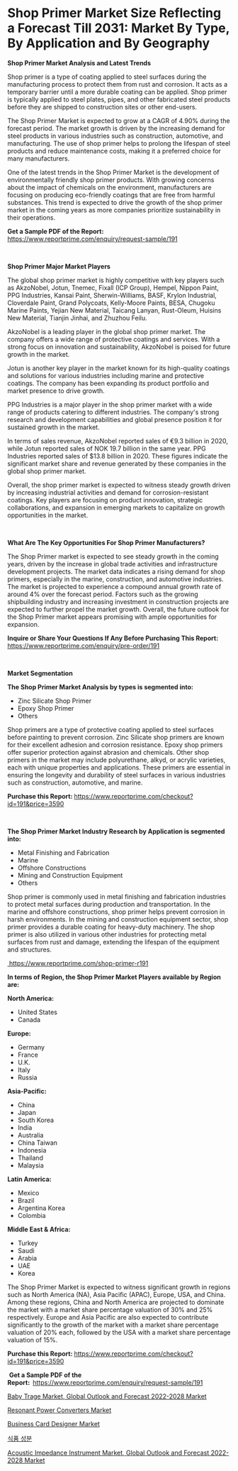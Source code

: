 <p><h1>Shop Primer Market Size Reflecting a Forecast Till 2031: Market By Type, By Application and By Geography</h1></p><p><strong>Shop Primer Market Analysis and Latest Trends</strong></p>
<p><p>Shop primer is a type of coating applied to steel surfaces during the manufacturing process to protect them from rust and corrosion. It acts as a temporary barrier until a more durable coating can be applied. Shop primer is typically applied to steel plates, pipes, and other fabricated steel products before they are shipped to construction sites or other end-users.</p><p>The Shop Primer Market is expected to grow at a CAGR of 4.90% during the forecast period. The market growth is driven by the increasing demand for steel products in various industries such as construction, automotive, and manufacturing. The use of shop primer helps to prolong the lifespan of steel products and reduce maintenance costs, making it a preferred choice for many manufacturers.</p><p>One of the latest trends in the Shop Primer Market is the development of environmentally friendly shop primer products. With growing concerns about the impact of chemicals on the environment, manufacturers are focusing on producing eco-friendly coatings that are free from harmful substances. This trend is expected to drive the growth of the shop primer market in the coming years as more companies prioritize sustainability in their operations.</p></p>
<p><strong>Get a Sample PDF of the Report:&nbsp;</strong> <a href="https://www.reportprime.com/enquiry/request-sample/191">https://www.reportprime.com/enquiry/request-sample/191</a></p>
<p>&nbsp;</p>
<p><strong>Shop Primer Major Market Players</strong></p>
<p><p>The global shop primer market is highly competitive with key players such as AkzoNobel, Jotun, Tnemec, Fixall (ICP Group), Hempel, Nippon Paint, PPG Industries, Kansai Paint, Sherwin-Williams, BASF, Krylon Industrial, Cloverdale Paint, Grand Polycoats, Kelly-Moore Paints, BESA, Chugoku Marine Paints, Yejian New Material, Taicang Lanyan, Rust-Oleum, Huisins New Material, Tianjin Jinhai, and Zhuzhou Feilu. </p><p>AkzoNobel is a leading player in the global shop primer market. The company offers a wide range of protective coatings and services. With a strong focus on innovation and sustainability, AkzoNobel is poised for future growth in the market.</p><p>Jotun is another key player in the market known for its high-quality coatings and solutions for various industries including marine and protective coatings. The company has been expanding its product portfolio and market presence to drive growth.</p><p>PPG Industries is a major player in the shop primer market with a wide range of products catering to different industries. The company's strong research and development capabilities and global presence position it for sustained growth in the market.</p><p>In terms of sales revenue, AkzoNobel reported sales of €9.3 billion in 2020, while Jotun reported sales of NOK 19.7 billion in the same year. PPG Industries reported sales of $13.8 billion in 2020. These figures indicate the significant market share and revenue generated by these companies in the global shop primer market.</p><p>Overall, the shop primer market is expected to witness steady growth driven by increasing industrial activities and demand for corrosion-resistant coatings. Key players are focusing on product innovation, strategic collaborations, and expansion in emerging markets to capitalize on growth opportunities in the market.</p></p>
<p>&nbsp;</p>
<p><strong>What Are The Key Opportunities For Shop Primer Manufacturers?</strong></p>
<p><p>The Shop Primer market is expected to see steady growth in the coming years, driven by the increase in global trade activities and infrastructure development projects. The market data indicates a rising demand for shop primers, especially in the marine, construction, and automotive industries. The market is projected to experience a compound annual growth rate of around 4% over the forecast period. Factors such as the growing shipbuilding industry and increasing investment in construction projects are expected to further propel the market growth. Overall, the future outlook for the Shop Primer market appears promising with ample opportunities for expansion.</p></p>
<p><strong>Inquire or Share Your Questions If Any Before Purchasing This Report:</strong> <a href="https://www.reportprime.com/enquiry/pre-order/191">https://www.reportprime.com/enquiry/pre-order/191</a></p>
<p>&nbsp;</p>
<p><strong>Market Segmentation</strong></p>
<p><strong>The Shop Primer Market Analysis by types is segmented into:</strong></p>
<p><ul><li>Zinc Silicate Shop Primer</li><li>Epoxy Shop Primer</li><li>Others</li></ul></p>
<p><p>Shop primers are a type of protective coating applied to steel surfaces before painting to prevent corrosion. Zinc Silicate shop primers are known for their excellent adhesion and corrosion resistance. Epoxy shop primers offer superior protection against abrasion and chemicals. Other shop primers in the market may include polyurethane, alkyd, or acrylic varieties, each with unique properties and applications. These primers are essential in ensuring the longevity and durability of steel surfaces in various industries such as construction, automotive, and marine.</p></p>
<p><strong>Purchase this Report:&nbsp;</strong><a href="https://www.reportprime.com/checkout?id=191&price=3590">https://www.reportprime.com/checkout?id=191&price=3590</a></p>
<p>&nbsp;</p>
<p><strong>The Shop Primer Market Industry Research by Application is segmented into:</strong></p>
<p><ul><li>Metal Finishing and Fabrication</li><li>Marine</li><li>Offshore Constructions</li><li>Mining and Construction Equipment</li><li>Others</li></ul></p>
<p><p>Shop primer is commonly used in metal finishing and fabrication industries to protect metal surfaces during production and transportation. In the marine and offshore constructions, shop primer helps prevent corrosion in harsh environments. In the mining and construction equipment sector, shop primer provides a durable coating for heavy-duty machinery. The shop primer is also utilized in various other industries for protecting metal surfaces from rust and damage, extending the lifespan of the equipment and structures.</p></p>
<p><a href="https://www.reportprime.com/shop-primer-r191">&nbsp;https://www.reportprime.com/shop-primer-r191</a></p>
<p><strong>In terms of Region, the Shop Primer Market Players available by Region are:</strong></p>
<p>
    <p> <strong> North America: </strong>
        <ul>
            <li>United States</li>
            <li>Canada</li>
        </ul>
        </p> 
    <p> <strong> Europe: </strong>
        <ul>
            <li>Germany</li>
            <li>France</li>
            <li>U.K.</li>
            <li>Italy</li>
            <li>Russia</li>
        </ul>
        </p> 
    <p> <strong> Asia-Pacific: </strong>
        <ul>
            <li>China</li>
            <li>Japan</li>
            <li>South Korea</li>
            <li>India</li>
            <li>Australia</li>
            <li>China Taiwan</li>
            <li>Indonesia</li>
            <li>Thailand</li>
            <li>Malaysia</li>
        </ul>
        </p> 
    <p> <strong> Latin America: </strong>
        <ul>
            <li>Mexico</li>
            <li>Brazil</li>
            <li>Argentina Korea</li>
            <li>Colombia</li>
        </ul>
        </p> 
    <p> <strong> Middle East & Africa: </strong>
        <ul>
            <li>Turkey</li>
            <li>Saudi</li>
            <li>Arabia</li>
            <li>UAE</li>
            <li>Korea</li>
        </ul>
    </p>
    </p>
<p><p>The Shop Primer Market is expected to witness significant growth in regions such as North America (NA), Asia Pacific (APAC), Europe, USA, and China. Among these regions, China and North America are projected to dominate the market with a market share percentage valuation of 30% and 25% respectively. Europe and Asia Pacific are also expected to contribute significantly to the growth of the market with a market share percentage valuation of 20% each, followed by the USA with a market share percentage valuation of 15%.</p></p>
<p><strong>Purchase this Report: </strong><a href="https://www.reportprime.com/checkout?id=191&price=3590">https://www.reportprime.com/checkout?id=191&price=3590</a></p>
<p>&nbsp;<strong>Get a Sample PDF of the Report:&nbsp;&nbsp;</strong><a href="https://www.reportprime.com/enquiry/request-sample/191">https://www.reportprime.com/enquiry/request-sample/191</a></p>
<p><strong></strong></p>
<p><p><a href="https://medium.com/@guyskiles48/insights-into-the-baby-trage-market-global-outlook-and-forecast-2022-2028-industry-market-09fa233b95eb">Baby Trage Market, Global Outlook and Forecast 2022-2028 Market</a></p><p><a href="https://www.linkedin.com/pulse/resonant-power-converters-market-trends-detailed-study-its-n5hfc">Resonant Power Converters Market</a></p><p><a href="https://issuu.com/reportprime-2/docs/business-card-designer-market-size-2030.pptx">Business Card Designer Market</a></p><p><a href="https://medium.com/@eugenekim6262/%EC%8B%9D%ED%92%88-%EC%9B%90%EB%A3%8C-%EC%8B%9C%EC%9E%A5-%EC%A1%B0%EC%82%AC-%EB%B3%B4%EA%B3%A0%EC%84%9C%EC%97%90%EB%8A%94-2024%EB%85%84%EB%B6%80%ED%84%B0-2031%EB%85%84%EA%B9%8C%EC%A7%80-7-9-%EC%9D%98-cagr%EB%A1%9C-%EC%98%88%EC%B8%A1%EB%90%9C-%EC%8B%9C%EC%9E%A5-%EA%B7%9C%EB%AA%A8-%EC%A0%90%EC%9C%A0%EC%9C%A8-%EB%B0%8F-%EC%84%B1%EC%9E%A5%EB%A5%A0-%EB%B6%84%EC%84%9D%EC%9D%B4-%ED%8F%AC%ED%95%A8%EB%90%98%EC%96%B4-%EC%9E%88%EC%8A%B5%EB%8B%88%EB%8B%A4-72a8d5e2983e">식품 성분</a></p><p><a href="https://medium.com/@guyskiles48/strategic-insights-into-global-acoustic-impedance-instrument-market-global-outlook-and-forecast-c5843d054b11">Acoustic Impedance Instrument Market, Global Outlook and Forecast 2022-2028 Market</a></p></p>